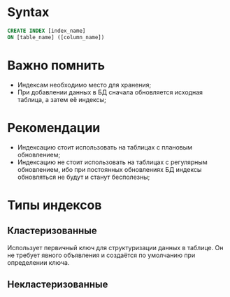 # Syntax
```sql
CREATE INDEX [index_name]
ON [table_name] ([column_name])
```
# Важно помнить
- Индексам необходимо место для хранения;
- При добавлении данных в БД сначала обновляется исходная таблица, а затем её индексы;
# Рекомендации
- Индексацию стоит использовать на таблицах с плановым обновлением;
- Индексацию не стоит использовать на таблицах с регулярным обновлением, ибо при постоянных обновлениях БД индексы обновляться не будут и станут бесполезны;
# Типы индексов
## Кластеризованные
Использует первичный ключ для структуризации данных в таблице. Он не требует явного объявления и создаётся по умолчанию при определении ключа.
## Некластеризованные